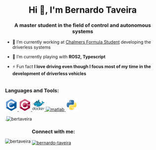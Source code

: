 <h1 align="center">Hi 👋, I'm Bernardo Taveira</h1>
<h3 align="center">A master student in the field of control and autonomous systems</h3>

- 🔭 I’m currently working at [Chalmers Formula Student](http://www.chalmersformulastudent.se/) developing the driverless systems

- 🌱 I’m currently playing with **ROS2, Typescript**

- ⚡ Fun fact **I love driving even though I focus most of my time in the development of driverless vehicles**

<div style="-webkit-column-count: 2; -moz-column-count: 2; column-count: 2;">
    <div style="display: inline-block;">
    <h3 align="left">Languages and Tools:</h3>
    <p align="left"> <a href="https://www.cprogramming.com/" target="_blank" rel="noreferrer"> <img src="https://raw.githubusercontent.com/devicons/devicon/master/icons/c/c-original.svg" alt="c" width="40" height="40"/> </a> <a href="https://www.w3schools.com/cpp/" target="_blank" rel="noreferrer"> <img src="https://raw.githubusercontent.com/devicons/devicon/master/icons/cplusplus/cplusplus-original.svg" alt="cplusplus" width="40" height="40"/> </a> <a href="https://www.docker.com/" target="_blank" rel="noreferrer"> <img src="https://raw.githubusercontent.com/devicons/devicon/master/icons/docker/docker-original-wordmark.svg" alt="docker" width="40" height="40"/> </a> <a href="https://www.mathworks.com/" target="_blank" rel="noreferrer"> <img src="https://upload.wikimedia.org/wikipedia/commons/2/21/Matlab_Logo.png" alt="matlab" width="40" height="40"/> </a> <a href="https://www.python.org" target="_blank" rel="noreferrer"> <img src="https://raw.githubusercontent.com/devicons/devicon/master/icons/python/python-original.svg" alt="python" width="40" height="40"/> </a> </p>
    </div>
    <div style="display: inline-block;">.
    <img align="right" src="https://github-readme-stats.vercel.app/api/top-langs?username=bertaveira&show_icons=true&locale=en&layout=compact" alt="bertaveira" />
    </div>
</div>

<div style="-webkit-column-count: 2; -moz-column-count: 2; column-count: 2;">
    <div style="display: inline-block;">
    <img align="left" src="https://github-readme-stats.vercel.app/api?username=bertaveira&locale=en&bg_color=30,e96443,904e95&title_color=fff&text_color=fff" alt="bertaveira" />
    </div>
    <div style="display: inline-block;">
    <h3 align="left">Connect with me:</h3>
<p align="left">
<a href="https://linkedin.com/in/bernardo-taveira" target="blank"><img align="center" src="https://raw.githubusercontent.com/rahuldkjain/github-profile-readme-generator/master/src/images/icons/Social/linked-in-alt.svg" alt="bernardo-taveira" height="30" width="40" /></a>
</p>
    </div>
</div>
